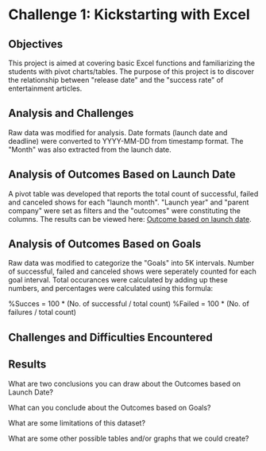 # Challenge 1: Kickstarting with Excel
## Objectives
This project is aimed at covering basic Excel functions and familiarizing the students with pivot charts/tables. The purpose of this project is to discover the relationship between "release date" and the "success rate" of entertainment articles. 

## Analysis and Challenges
Raw data was modified for analysis. Date formats (launch date and deadline) were converted to YYYY-MM-DD from timestamp format. The "Month" was also extracted from the launch date. 

## Analysis of Outcomes Based on Launch Date
A pivot table was developed that reports the total count of successful, failed and canceled shows for each "launch month". "Launch year" and "parent company" were set as filters and the "outcomes" were constituting the columns. The results can be viewed here: [Outcome based on launch date](https://pages.github.com/).

## Analysis of Outcomes Based on Goals
Raw data was modified to categorize the "Goals" into 5K intervals. Number of successful, failed and canceled shows were seperately counted for each goal interval. Total occurances were calculated by adding up these numbers, and percentages were calculated using this formula:

%Succes = 100 * (No. of successful  / total count)
%Failed = 100 * (No. of failures / total count)

## Challenges and Difficulties Encountered
## Results
What are two conclusions you can draw about the Outcomes based on Launch Date?

What can you conclude about the Outcomes based on Goals?

What are some limitations of this dataset?

What are some other possible tables and/or graphs that we could create?
